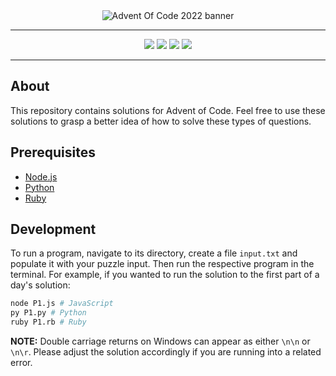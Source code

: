 <div align="center">
    <img src="https://www.smarty.com/img/advent-of-code-2022.png" alt="Advent Of Code 2022 banner">
    <hr />
</div>

<div align="center">
    <img src="https://img.shields.io/badge/node.js%20-%23339933.svg?style=for-the-badge&logo=nodedotjs&logoColor=white" />
    <img src="https://img.shields.io/badge/javascript%20-%23323330?style=for-the-badge&logo=javascript" />
    <img src="https://img.shields.io/badge/python-%23FFD343?style=for-the-badge&logo=python&logoColor=black" />
    <img src="https://img.shields.io/badge/ruby-%23CC342D?style=for-the-badge&logo=ruby&logoColor=white" />
</div>
<hr />

## About
This repository contains solutions for Advent of Code. Feel free to use these solutions to grasp a better idea of how to solve these types of questions.

## Prerequisites
 * [Node.js](https://nodejs.org)
 * [Python](https://python.org)
 * [Ruby](https://www.ruby-lang.org)

## Development
To run a program, navigate to its directory, create a file `input.txt` and populate it with your puzzle input. Then run the respective program in the terminal.
For example, if you wanted to run the solution to the first part of a day's solution:
```sh
node P1.js # JavaScript
py P1.py # Python
ruby P1.rb # Ruby
```

**NOTE:** Double carriage returns on Windows can appear as either `\n\n` or `\n\r`. Please adjust the solution accordingly if you are running into a related error.

